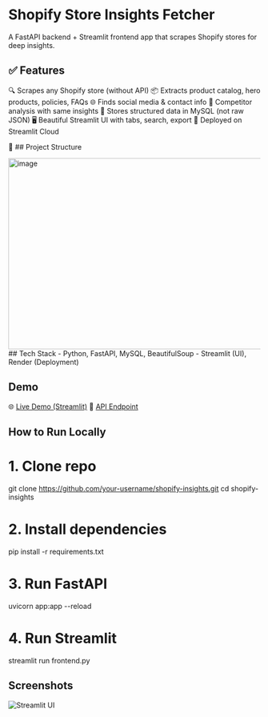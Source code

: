 # Shopify Store Insights Fetcher

A FastAPI backend + Streamlit frontend app that scrapes Shopify stores for deep insights.

## ✅ Features
🔍 Scrapes any Shopify store (without API)
📦 Extracts product catalog, hero products, policies, FAQs
🌐 Finds social media & contact info
👥 Competitor analysis with same insights
💾 Stores structured data in MySQL (not raw JSON)
🖥️ Beautiful Streamlit UI with tabs, search, export
🚀 Deployed on Streamlit Cloud
<br>


📁 ## Project Structure


<img width="765" height="382" alt="image" src="https://github.com/user-attachments/assets/a0e58a10-9935-41d9-bedd-2ac90ff46a98" />
<br>
## Tech Stack
- Python, FastAPI, MySQL, BeautifulSoup
- Streamlit (UI), Render (Deployment)

## Demo
🌐 [Live Demo (Streamlit)](https://yourname-shopify.streamlit.app)
🔗 [API Endpoint](https://shopify-insights-api.onrender.com/insights)

## How to Run Locally
# 1. Clone repo
git clone https://github.com/your-username/shopify-insights.git
cd shopify-insights

# 2. Install dependencies
pip install -r requirements.txt

# 3. Run FastAPI
uvicorn app:app --reload

# 4. Run Streamlit
streamlit run frontend.py

## Screenshots

![Streamlit UI](screenshot.png)




